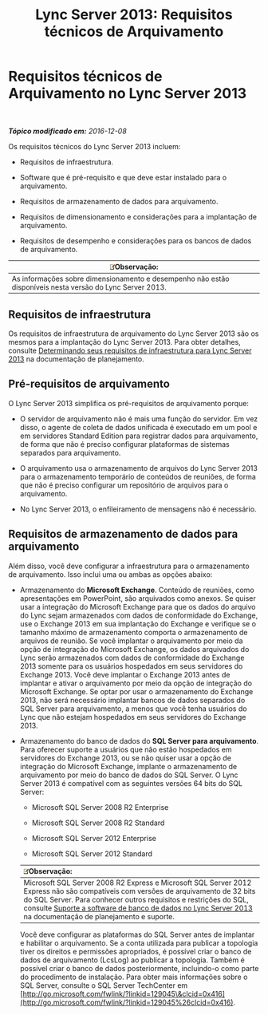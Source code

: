 ﻿---
title: 'Lync Server 2013: Requisitos técnicos de Arquivamento'
TOCTitle: Requisitos técnicos de Arquivamento
ms:assetid: 896d60e2-be4b-462d-8357-4cd307ab7304
ms:mtpsurl: https://technet.microsoft.com/pt-br/library/JJ205059(v=OCS.15)
ms:contentKeyID: 49307390
ms.date: 12/10/2016
mtps_version: v=OCS.15
ms.translationtype: HT
---

# Requisitos técnicos de Arquivamento no Lync Server 2013

 

_**Tópico modificado em:** 2016-12-08_

Os requisitos técnicos do Lync Server 2013 incluem:

  - Requisitos de infraestrutura.

  - Software que é pré-requisito e que deve estar instalado para o arquivamento.

  - Requisitos de armazenamento de dados para arquivamento.

  - Requisitos de dimensionamento e considerações para a implantação de arquivamento.

  - Requisitos de desempenho e considerações para os bancos de dados de arquivamento.

<table>
<thead>
<tr class="header">
<th><img src="images/Gg425756.note(OCS.15).gif" title="note" alt="note" />Observação:</th>
</tr>
</thead>
<tbody>
<tr class="odd">
<td>As informações sobre dimensionamento e desempenho não estão disponíveis nesta versão do Lync Server 2013.</td>
</tr>
</tbody>
</table>


## Requisitos de infraestrutura

Os requisitos de infraestrutura de arquivamento do Lync Server 2013 são os mesmos para a implantação do Lync Server 2013. Para obter detalhes, consulte [Determinando seus requisitos de infraestrutura para Lync Server 2013](lync-server-2013-determining-your-infrastructure-requirements.md) na documentação de planejamento.

## Pré-requisitos de arquivamento

O Lync Server 2013 simplifica os pré-requisitos de arquivamento porque:

  - O servidor de arquivamento não é mais uma função do servidor. Em vez disso, o agente de coleta de dados unificada é executado em um pool e em servidores Standard Edition para registrar dados para arquivamento, de forma que não é preciso configurar plataformas de sistemas separados para arquivamento.

  - O arquivamento usa o armazenamento de arquivos do Lync Server 2013 para o armazenamento temporário de conteúdos de reuniões, de forma que não é preciso configurar um repositório de arquivos para o arquivamento.

  - No Lync Server 2013, o enfileiramento de mensagens não é necessário.

## Requisitos de armazenamento de dados para arquivamento

Além disso, você deve configurar a infraestrutura para o armazenamento de arquivamento. Isso inclui uma ou ambas as opções abaixo:

  - Armazenamento do **Microsoft Exchange**. Conteúdo de reuniões, como apresentações em PowerPoint, são arquivados como anexos. Se quiser usar a integração do Microsoft Exchange para que os dados do arquivo do Lync sejam armazenados com dados de conformidade do Exchange, use o Exchange 2013 em sua implantação do Exchange e verifique se o tamanho máximo de armazenamento comporta o armazenamento de arquivos de reunião. Se você implantar o arquivamento por meio da opção de integração do Microsoft Exchange, os dados arquivados do Lync serão armazenados com dados de conformidade do Exchange 2013 somente para os usuários hospedados em seus servidores do Exchange 2013. Você deve implantar o Exchange 2013 antes de implantar e ativar o arquivamento por meio da opção de integração do Microsoft Exchange. Se optar por usar o armazenamento do Exchange 2013, não será necessário implantar bancos de dados separados do SQL Server para arquivamento, a menos que você tenha usuários do Lync que não estejam hospedados em seus servidores do Exchange 2013.

  - Armazenamento do banco de dados do **SQL Server para arquivamento**. Para oferecer suporte a usuários que não estão hospedados em servidores do Exchange 2013, ou se não quiser usar a opção de integração do Microsoft Exchange, implante o armazenamento de arquivamento por meio do banco de dados do SQL Server. O Lync Server 2013 é compatível com as seguintes versões 64 bits do SQL Server:
    
      - Microsoft SQL Server 2008 R2 Enterprise
    
      - Microsoft SQL Server 2008 R2 Standard
    
      - Microsoft SQL Server 2012 Enterprise
    
      - Microsoft SQL Server 2012 Standard
    
    <table>
    <thead>
    <tr class="header">
    <th><img src="images/Gg425756.note(OCS.15).gif" title="note" alt="note" />Observação:</th>
    </tr>
    </thead>
    <tbody>
    <tr class="odd">
    <td>Microsoft SQL Server 2008 R2 Express e Microsoft SQL Server 2012 Express não são compatíveis com versões de arquivamento de 32 bits do SQL Server. Para conhecer outros requisitos e restrições do SQL, consulte <a href="lync-server-2013-database-software-support.md">Suporte a software de banco de dados no Lync Server 2013</a> na documentação de planejamento e suporte.</td>
    </tr>
    </tbody>
    </table>
    
    Você deve configurar as plataformas do SQL Server antes de implantar e habilitar o arquivamento. Se a conta utilizada para publicar a topologia tiver os direitos e permissões apropriados, é possível criar o banco de dados de arquivamento (LcsLog) ao publicar a topologia. Também é possível criar o banco de dados posteriormente, incluindo-o como parte do procedimento de instalação. Para obter mais informações sobre o SQL Server, consulte o SQL Server TechCenter em [http://go.microsoft.com/fwlink/?linkid=129045\&clcid=0x416](http://go.microsoft.com/fwlink/?linkid=129045%26clcid=0x416).

